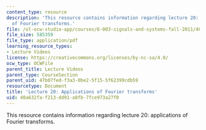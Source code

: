 ```yaml
---
content_type: resource
description: 'This resource contains information regarding lecture 20: applications
  of Fourier transforms.'
file: /ol-ocw-studio-app/courses/6-003-signals-and-systems-fall-2011/40a632faf213dd91a8fb7fce973a27f0_MIT6_003F11_lec20.pdf
file_size: 585359
file_type: application/pdf
learning_resource_types:
- Lecture Videos
license: https://creativecommons.org/licenses/by-nc-sa/4.0/
ocw_type: OCWFile
parent_title: Lecture Videos
parent_type: CourseSection
parent_uid: 47b07fed-f3a3-0be2-5f15-5f62399cdb59
resourcetype: Document
title: 'Lecture 20: Applications of Fourier transforms'
uid: 40a632fa-f213-dd91-a8fb-7fce973a27f0
---
```

This resource contains information regarding lecture 20: applications of Fourier transforms.